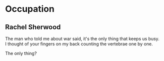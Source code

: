 # Occupation
## Rachel Sherwood
The man who told me about war
said, it's the only thing
that keeps us busy.
I thought of your fingers
on my back
counting the vertebrae
one by one.

The only thing?